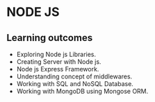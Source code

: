 # NODE JS

## Learning outcomes

- Exploring Node js Libraries.
- Creating Server with Node js.
- Node js Express Framework.
- Understanding concept of middlewares.
- Working with SQL and NoSQL Database.
- Working with MongoDB using Mongose ORM.
